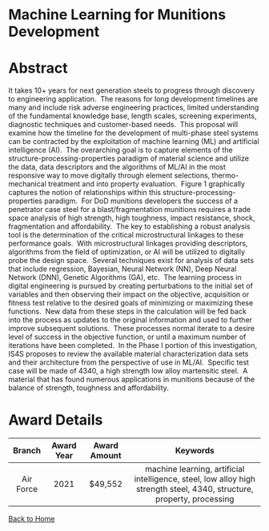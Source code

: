 
Machine Learning for Munitions Development
==========================================

# Abstract


It takes 10+ years for next generation steels to progress through discovery to engineering application.  The reasons for long development timelines are many and include risk adverse engineering practices, limited understanding of the fundamental knowledge base, length scales, screening experiments, diagnostic techniques and customer-based needs.  This proposal will examine how the timeline for the development of multi-phase steel systems can be contracted by the exploitation of machine learning (ML) and artificial intelligence (AI).  The overarching goal is to capture elements of the structure-processing-properties paradigm of material science and utilize the data, data descriptors and the algorithms of ML/AI in the most responsive way to move digitally through element selections, thermo-mechanical treatment and into property evaluation.  Figure 1 graphically captures the notion of relationships within this structure-processing-properties paradigm.  For DoD munitions developers the success of a penetrator case steel for a blast/fragmentation munitions requires a trade space analysis of high strength, high toughness, impact resistance, shock, fragmentation and affordability.  The key to establishing a robust analysis tool is the determination of the critical microstructural linkages to these performance goals.  With microstructural linkages providing descriptors, algorithms from the field of optimization, or AI will be utilized to digitally probe the design space.  Several techniques exist for analysis of data sets that include regression, Bayesian, Neural Network (NN), Deep Neural Network (DNN), Genetic Algorithms (GA), etc.  The learning process in digital engineering is pursued by creating perturbations to the initial set of variables and then observing their impact on the objective, acquisition or fitness test relative to the desired goals of minimizing or maximizing these functions.  New data from these steps in the calculation will be fed back into the process as updates to the original information and used to further improve subsequent solutions.  These processes normal iterate to a desire level of success in the objective function, or until a maximum number of iterations have been completed.  In the Phase I portion of this investigation, IS4S proposes to review the available material characterization data sets and their architecture from the perspective of use in ML/AI.  Specific test case will be made of 4340, a high strength low alloy martensitic steel.  A material that has found numerous applications in munitions because of the balance of strength, toughness and affordability.   

# Award Details

|Branch|Award Year|Award Amount|Keywords|
| :---: | :---: | :---: | :---: |
|Air Force|2021|$49,552|machine learning, artificial intelligence, steel, low alloy high strength steel, 4340, structure, property, processing|
  
  


[Back to Home](https://github.com/chrischow/dod_sbir_awards/Reports/DJ/#1600)